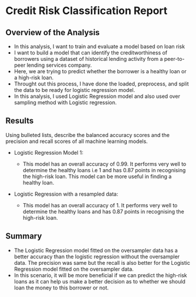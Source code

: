 # Credit Risk Classification Report 

## Overview of the Analysis

* In this analysis, I want to train and evaluate a model based on loan risk
* I want to build a model that can identify the creditworthiness of borrowers using a dataset of historical lending activity from a peer-to-peer lending services company.
* Here, we are trying to predict whether the borrower is a healthy loan or a high-risk loan.
* Throught out this process, I have done the loaded, preprocess, and split the data to be ready for logistic regression model.
* In this analysis, I used Logistic Regression model and also used over sampling method with Logistic regression. 

## Results

Using bulleted lists, describe the balanced accuracy scores and the precision and recall scores of all machine learning models.

* Logistic Regression Model 1:
  * This model has an overall accuracy of 0.99. It performs very well to determine the healthy loans i.e 1 and has 0.87 points in recognising the high-risk loan. This model can be more useful in finding a healthy loan. 



* Logistic Regression with a resampled data:
  * This model has an overall accuracy of 1. It performs very well to determine the healthy loans and has 0.87 points in recognising the high-risk loan. 

## Summary

* The Logistic Regression model fitted on the oversampler data has a better accuracy than the logistic regression without the oversampler data. The precision was same but the recall is also better for the Logistic Regression model fitted on the oversampler data.
* In this scenario, it will be more beneficial if we can predict the high-risk loans as it can help us make a better decision as to whether we should loan the money to this borrower or not. 

